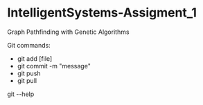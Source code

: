 # IntelligentSystems-Assigment_1

Graph Pathfinding with Genetic Algorithms

Git commands:

- git add [file]
- git commit -m "message"
- git push
- git pull

git --help
